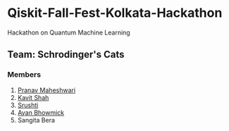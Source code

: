# Qiskit-Fall-Fest-Kolkata-Hackathon

Hackathon on Quantum Machine Learning

## Team: Schrodinger's Cats
### Members
1. [Pranav Maheshwari](github.com/maheshwaripranav)
2. [Kavit Shah](github.com/Kavit-Shah)
3. [Srushti](github.com/Next-di-mension)
4. [Ayan Bhowmick](github.com/chemicalcode97)
5. Sangita Bera

